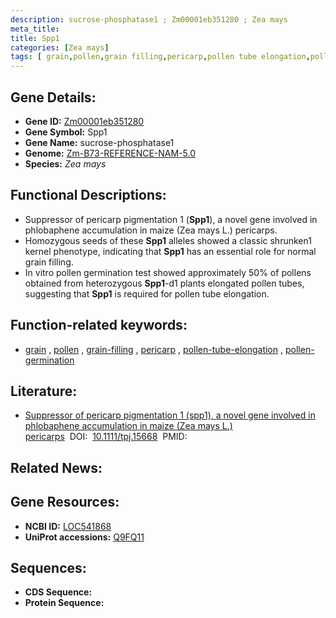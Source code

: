 ```yaml
---
description: sucrose-phosphatase1 ; Zm00001eb351280 ; Zea mays
meta_title:
title: Spp1
categories: [Zea mays]
tags: [ grain,pollen,grain filling,pericarp,pollen tube elongation,pollen germination ]
---
```


## Gene Details:
- **Gene ID:**	[Zm00001eb351280](https://www.maizegdb.org/gene_center/gene/Zm00001eb351280)
- **Gene Symbol:** Spp1
- **Gene Name:** sucrose-phosphatase1
- **Genome:** [Zm-B73-REFERENCE-NAM-5.0](https://www.maizegdb.org/genome/assembly/Zm-B73-REFERENCE-NAM-5.0)
- **Species:** *Zea mays*

## Functional Descriptions:
   - Suppressor of pericarp pigmentation 1 (**Spp1**), a novel gene involved in phlobaphene accumulation in maize (Zea mays L.) pericarps.
   - Homozygous seeds of these **Spp1** alleles showed a classic shrunken1 kernel phenotype, indicating that **Spp1** has an essential role for normal grain filling.
   - In vitro pollen germination test showed approximately 50% of pollens obtained from heterozygous **Spp1**-d1 plants elongated pollen tubes, suggesting that **Spp1** is required for pollen tube elongation.

## Function-related keywords:
- [grain](/tags/grain/)&nbsp;,&nbsp;[pollen](/tags/pollen/)&nbsp;,&nbsp;[grain-filling](/tags/grain-filling/)&nbsp;,&nbsp;[pericarp](/tags/pericarp/)&nbsp;,&nbsp;[pollen-tube-elongation](/tags/pollen-tube-elongation/)&nbsp;,&nbsp;[pollen-germination](/tags/pollen-germination/)

## Literature:
   - [Suppressor of pericarp pigmentation 1 (spp1), a novel gene involved in phlobaphene accumulation in maize (Zea mays L.) pericarps]( https://www.researchgate.net/publication/234396049_Suppressor_of_pericarp_pigmentation_1_spp1_a_novel_gene_involved_in_phlobaphene_accumulation_in_maize_Zea_mays_L_pericarps)&nbsp;&nbsp;DOI:&nbsp;&nbsp;[10.1111/tpj.15668](https://www.researchgate.net/publication/234396049_Suppressor_of_pericarp_pigmentation_1_spp1_a_novel_gene_involved_in_phlobaphene_accumulation_in_maize_Zea_mays_L_pericarps)&nbsp;&nbsp;PMID:&nbsp;&nbsp;[](https://pubmed.ncbi.nlm.nih.gov//)

## Related News:

## Gene Resources:
- **NCBI ID:**  [LOC541868](https://www.ncbi.nlm.nih.gov/gene/?term=LOC541868)
- **UniProt accessions:** [Q9FQ11](https://www.uniprot.org/uniprotkb/Q9FQ11/entry)



## Sequences:
- **CDS Sequence:**
- **Protein Sequence:**
